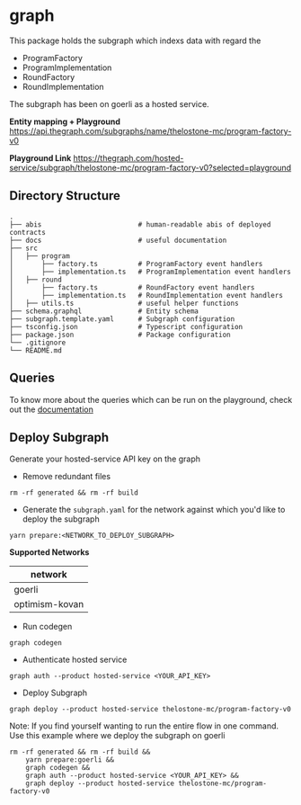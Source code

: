 # graph

This package holds the subgraph which indexs data with regard the 
- ProgramFactory
- ProgramImplementation
- RoundFactory
- RoundImplementation

The subgraph has been on goerli as a hosted service.

**Entity mapping + Playground**
https://api.thegraph.com/subgraphs/name/thelostone-mc/program-factory-v0

**Playground Link**
https://thegraph.com/hosted-service/subgraph/thelostone-mc/program-factory-v0?selected=playground


## Directory Structure

```
.
├── abis                        # human-readable abis of deployed contracts
├── docs                        # useful documentation 
├── src                         
│   ├── program                 
│       ├── factory.ts          # ProgramFactory event handlers
│       ├── implementation.ts   # ProgramImplementation event handlers
│   ├── round
│       ├── factory.ts          # RoundFactory event handlers
│       ├── implementation.ts   # RoundImplementation event handlers
│   ├── utils.ts                # useful helper functions
├── schema.graphql              # Entity schema
├── subgraph.template.yaml      # Subgraph configuration
├── tsconfig.json               # Typescript configuration 
├── package.json                # Package configuration
└── .gitignore
└── README.md
```

## Queries

To know more about the queries which can be run on the playground, check out the [documentation](docs/)


## Deploy Subgraph
Generate your hosted-service API key on the graph

- Remove redundant files
```shell
rm -rf generated && rm -rf build
```

- Generate the `subgraph.yaml` for the network against which you'd like to deploy the subgraph

```shell
yarn prepare:<NETWORK_TO_DEPLOY_SUBGRAPH>
```

**Supported Networks**

| network        |
|----------------|
| goerli         |
| optimism-kovan |


- Run codegen
```shell
graph codegen
```

- Authenticate hosted service
```shell
graph auth --product hosted-service <YOUR_API_KEY>
```

- Deploy Subgraph
```shell
graph deploy --product hosted-service thelostone-mc/program-factory-v0
```


Note: If you find yourself wanting to run the entire flow in one command.
Use this example where we deploy the subgraph on goerli

```shell
rm -rf generated && rm -rf build &&
    yarn prepare:goerli &&
    graph codegen &&
    graph auth --product hosted-service <YOUR_API_KEY> &&
    graph deploy --product hosted-service thelostone-mc/program-factory-v0
```